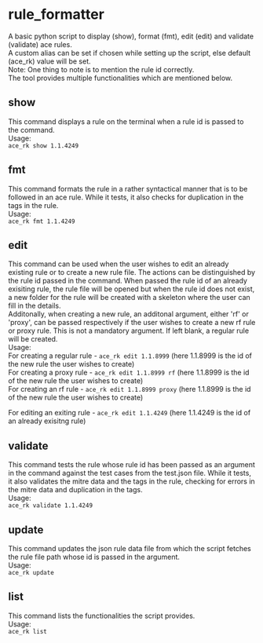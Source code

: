 # rule_formatter
A basic python script to display (show), format (fmt), edit (edit) and validate (validate) ace rules. <br />
A custom alias can be set if chosen while setting up the script, else default (ace_rk) value will be set. <br />
Note: One thing to note is to mention the rule id correctly. <br />
The tool provides multiple functionalities which are mentioned below. <br />

## show
This command displays a rule on the terminal when a rule id is passed to the command. <br />
Usage: <br />
  `ace_rk show 1.1.4249` <br />

## fmt
This command formats the rule in a rather syntactical manner that is to be followed in an ace rule. While it tests, it also checks for duplication in the tags in the rule.<br />
Usage: <br />
  `ace_rk fmt 1.1.4249` <br />

## edit
This command can be used when the user wishes to edit an already existing rule or to create a new rule file. The actions can be distinguished by the rule id passed in the command. When passed the rule id of an already exisiting rule, the rule file will be opened but when the rule id does not exist, a new folder for the rule will be created with a skeleton where the user can fill in the details. <br />
Additonally, when creating a new rule, an additonal argument, either 'rf' or 'proxy', can be passed respectively if the user wishes to create a new rf rule or proxy rule. This is not a mandatory argument. If left blank, a regular rule will be created. <br />
Usage: <br />
  For creating a regular rule - `ace_rk edit 1.1.8999`       (here 1.1.8999 is the id of the new rule the user wishes to create) <br />
  For creating a proxy rule   - `ace_rk edit 1.1.8999 rf`    (here 1.1.8999 is the id of the new rule the user wishes to create) <br />
  For creating an rf rule     - `ace_rk edit 1.1.8999 proxy` (here 1.1.8999 is the id of the new rule the user wishes to create) <br />

  For editing an exiting rule - `ace_rk edit 1.1.4249`       (here 1.1.4249 is the id of an already exisitng rule) <br />

## validate
This command tests the rule whose rule id has been passed as an argument in the command against the test cases from the test.json file. While it tests, it also validates the mitre data and the tags in the rule, checking for errors in the mitre data and duplication in the tags. <br />
Usage: <br />
  `ace_rk validate 1.1.4249` <br />

## update
This command updates the json rule data file from which the script fetches the rule file path whose id is passed in the argument. <br />
Usage: <br />
  `ace_rk update` <br />

## list
This command lists the functionalities the script provides. <br />
Usage: <br />
  `ace_rk list` <br />

